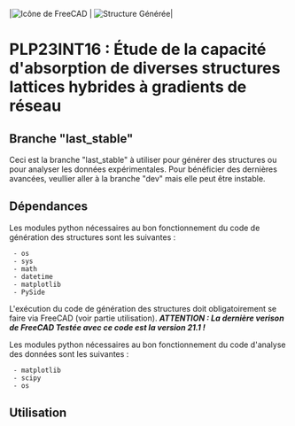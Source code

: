 
|![Icône de FreeCAD](`https://github.com/AdrienHerman/PLP/blob/main/FreeCAD016-logo.svg?raw=true`) | ![Structure Générée](`https://github.com/AdrienHerman/PLP/blob/main/image.png?raw=true`)|

# PLP23INT16 : Étude de la capacité d'absorption de diverses structures lattices hybrides à gradients de réseau

## Branche "last_stable"
Ceci est la branche "last_stable" à utiliser pour générer des structures ou pour analyser les données expérimentales.
Pour bénéficier des dernières avancées, veullier aller à la branche "dev" mais elle peut être instable.

## Dépendances
Les modules python nécessaires au bon fonctionnement du code de génération des structures sont les suivantes :
```
 - os
 - sys
 - math
 - datetime
 - matplotlib
 - PySide
```
L'exécution du code de génération des structures doit obligatoirement se faire via FreeCAD (voir partie utilisation).
**_ATTENTION : La dernière verison de FreeCAD Testée avec ce code est la version 21.1 !_**  

Les modules python nécessaires au bon fonctionnement du code d'analyse des données sont les suivantes :
```
 - matplotlib
 - scipy
 - os
```

## Utilisation



